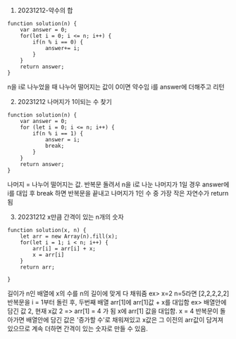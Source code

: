 1. 20231212-약수의 합

```
function solution(n) {
    var answer = 0;
    for(let i = 0; i <= n; i++) {
        if(n % i == 0) {
            answer+= i;
        }
    }
    return answer;
}
```

n을 i로 나누었을 때 나누어 떨어지는 값이 0이면 약수임
i를 answer에 더해주고 리턴

2. 20231212 나머지가 1이되는 수 찾기

```
function solution(n) {
    var answer = 0;
    for (let i = 0; i <= n; i++) {
        if(n % i == 1) {
            answer = i;
            break;
        }
    }
    return answer;
}
```

나머지 = 나누어 떨어지는 값. 반복문 돌려서 n을 i로 나눈 나머지가 1일 경우 answer에 i를 대입 후 break 하면 반복문을 끝내고 나머지가 1인 수 중 가장 작은 자연수가 return 됨

3. 20231212 x만큼 간격이 있는 n개의 숫자

```
function solution(x, n) {
    let arr = new Array(n).fill(x);
    for(let i = 1; i < n; i++) {
        arr[i] = arr[i] + x;
        x = arr[i]
    }
    return arr;

}
```

길이가 n인 배열에 x의 수를 n의 길이에 맞게 다 채워줌 ex> x=2 n=5라면 [2,2,2,2,2]
반복문을 i = 1부터 돌린 후, 두번째 배열 arr[1]에 arr[1]값 + x를 대입함 ex> 배열안에 담긴 값 2, 현재 x값 2 => arr[1] = 4 가 됨
x에 arr[1] 값을 대입함. x = 4
반복문이 돌아가면 배열안에 담긴 값은 '증가할 수'로 채워져있고 x값은 그 이전의 arr값이 담겨져 있으므로 계속 더하면 간격이 있는 숫자로 만들 수 있음.
